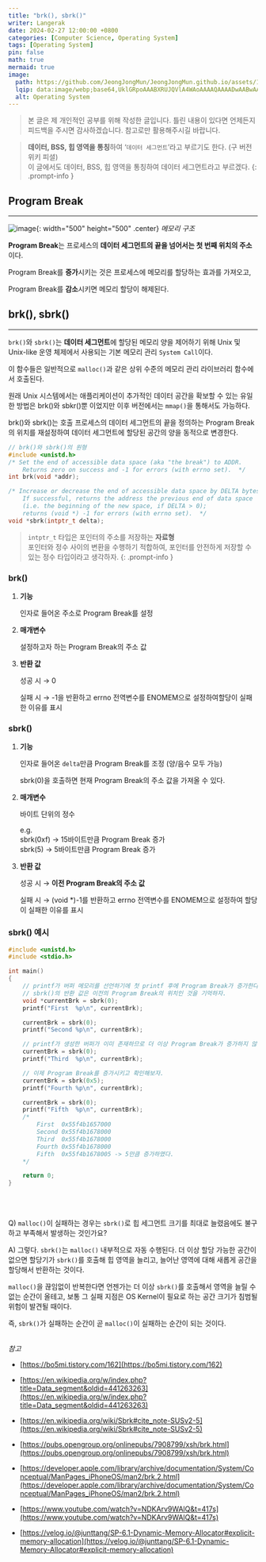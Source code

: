 ```yaml
---
title: "brk(), sbrk()"
writer: Langerak
date: 2024-02-27 12:00:00 +0800
categories: [Computer Science, Operating System]
tags: [Operating System]
pin: false
math: true
mermaid: true
image:
  path: https://github.com/JeongJongMun/JeongJongMun.github.io/assets/101979073/2c95990e-7965-43e7-9b3f-745fbb39171c
  lqip: data:image/webp;base64,UklGRpoAAABXRUJQVlA4WAoAAAAQAAAADwAABwAAQUxQSDIAAAARL0AmbZurmr57yyIiqE8oiG0bejIYEQTgqiDA9vqnsUSI6H+oAERp2HZ65qP/VIAWAFZQOCBCAAAA8AEAnQEqEAAIAAVAfCWkAALp8sF8rgRgAP7o9FDvMCkMde9PK7euH5M1m6VWoDXf2FkP3BqV0ZYbO6NA/VFIAAAA
  alt: Operating System
---
```


> 본 글은 제 개인적인 공부를 위해 작성한 글입니다. 틀린 내용이 있다면 언제든지 피드백을 주시면 감사하겠습니다. 참고로만 활용해주시길 바랍니다.

> **데이터, BSS, 힙 영역을 통칭**하여 ‘`데이터 세그먼트`’라고 부르기도 한다. (구 버전 위키 피셜) <br/>
> 이 글에서도 데이터, BSS, 힙 영역을 통칭하여 데이터 세그먼트라고 부르겠다.
> {: .prompt-info }

## Program Break

---

![image](https://github.com/JeongJongMun/JeongJongMun.github.io/assets/101979073/8f4dd536-e041-460a-abb6-63fa894402aa){: width="500" height="500" .center}
_메모리 구조_

**Program Break**는 프로세스의 **데이터 세그먼트의 끝을 넘어서는 첫 번째 위치의 주소**이다.

Program Break를 **증가**시키는 것은 프로세스에 메모리를 할당하는 효과를 가져오고,

Program Break를 **감소**시키면 메모리 할당이 해제된다.

## brk(), sbrk()

---

`brk()`와 `sbrk()`는 **데이터 세그먼트**에 할당된 메모리 양을 제어하기 위해 Unix 및 Unix-like 운영 체제에서 사용되는 기본 메모리 관리 `System Call`이다.

이 함수들은 일반적으로 `malloc()`과 같은 상위 수준의 메모리 관리 라이브러리 함수에서 호출된다.

원래 Unix 시스템에서는 애플리케이션이 추가적인 데이터 공간을 확보할 수 있는 유일한 방법은 brk()와 sbkr()뿐 이었지만 이후 버전에서는 `mmap()`을 통해서도 가능하다.

brk()와 sbrk()는 호출 프로세스의 데이터 세그먼트의 끝을 정의하는 Program Break의 위치를 재설정하여 데이터 세그먼트에 할당된 공간의 양을 동적으로 변경한다.

```c
// brk()와 sbrk()의 원형
#include <unistd.h>
/* Set the end of accessible data space (aka "the break") to ADDR.
	Returns zero on success and -1 for errors (with errno set).  */
int brk(void *addr);

/* Increase or decrease the end of accessible data space by DELTA bytes.
	If successful, returns the address the previous end of data space
	(i.e. the beginning of the new space, if DELTA > 0);
	returns (void *) -1 for errors (with errno set).  */
void *sbrk(intptr_t delta);
```

> `intptr_t` 타입은 포인터의 주소를 저장하는 **자료형** <br/>
> 포인터와 정수 사이의 변환을 수행하기 적합하여, 포인터를 안전하게 저장할 수 있는 정수 타입이라고 생각하자.
{: .prompt-info }

### brk()

1. **기능**

   인자로 들어온 주소로 Program Break를 설정

2. **매개변수**

   설정하고자 하는 Program Break의 주소 값

3. **반환 값**

   성공 시 → 0

   실패 시 → -1을 반환하고 errno 전역변수를 ENOMEM으로 설정하여할당이 실패한 이유를 표시

### sbrk()

1. **기능**

   인자로 들어온 `delta`만큼 Program Break를 조정 (양/음수 모두 가능)

   sbrk(0)을 호출하면 현재 Program Break의 주소 값을 가져올 수 있다.

2. **매개변수**

   바이트 단위의 정수

   e.g.   
   sbrk(0xf) → 15바이트만큼 Program Break 증가   
   sbrk(5) → 5바이트만큼 Program Break 증가   

3. **반환 값**

   성공 시 → **이전 Program Break의 주소 값**

   실패 시 → (void \*)-1를 반환하고 errno 전역변수를 ENOMEM으로 설정하여 할당이 실패한 이유를 표시

### sbrk() 예시

```c
#include <unistd.h>
#include <stdio.h>

int main()
{
    // printf가 버퍼 메모리를 선언하기에 첫 printf 후에 Program Break가 증가한다.
    // sbrk()의 반환 값은 이전의 Program Break의 위치인 것을 기억하자.
    void *currentBrk = sbrk(0);
    printf("First  %p\n", currentBrk);

    currentBrk = sbrk(0);
    printf("Second %p\n", currentBrk);

    // printf가 생성한 버퍼가 이미 존재하므로 더 이상 Program Break가 증가하지 않는다.
    currentBrk = sbrk(0);
    printf("Third  %p\n", currentBrk);

    // 이제 Program Break를 증가시키고 확인해보자.
    currentBrk = sbrk(0x5);
    printf("Fourth %p\n", currentBrk);

    currentBrk = sbrk(0);
    printf("Fifth  %p\n", currentBrk);
    /*
        First  0x55f4b1657000
        Second 0x55f4b1678000
        Third  0x55f4b1678000
        Fourth 0x55f4b1678000
        Fifth  0x55f4b1678005 -> 5만큼 증가하였다.
    */

    return 0;
}
```

<br/> <br/>

Q) `malloc()`이 실패하는 경우는 `sbrk()`로 힙 세그먼트 크기를 최대로 늘렸음에도 불구하고 부족해서 발생하는 것인가요?

A) 그렇다. `sbrk()`는 `malloc()` 내부적으로 자동 수행된다. 더 이상 할당 가능한 공간이 없으면 할당기가 `sbrk()`를 호출해 힙 영역을 늘리고, 늘어난 영역에 대해 새롭게 공간을 할당해서 반환하는 것이다.

`malloc()`을 끊임없이 반복한다면 언젠가는 더 이상 `sbrk()`를 호출해서 영역을 늘릴 수 없는 순간이 올테고, 보통 그 실패 지점은 OS Kernel이 필요로 하는 공간 크기가 침범될 위험이 발견될 때이다.

즉, `sbrk()`가 실패하는 순간이 곧 `malloc()`이 실패하는 순간이 되는 것이다.
<br/> <br/>

_참고_

- [https://bo5mi.tistory.com/162](https://bo5mi.tistory.com/162)

- [https://en.wikipedia.org/w/index.php?title=Data_segment&oldid=441263263](https://en.wikipedia.org/w/index.php?title=Data_segment&oldid=441263263)
- [https://en.wikipedia.org/wiki/Sbrk#cite_note-SUSv2-5](https://en.wikipedia.org/wiki/Sbrk#cite_note-SUSv2-5)
- [https://pubs.opengroup.org/onlinepubs/7908799/xsh/brk.html](https://pubs.opengroup.org/onlinepubs/7908799/xsh/brk.html)
- [https://developer.apple.com/library/archive/documentation/System/Conceptual/ManPages_iPhoneOS/man2/brk.2.html](https://developer.apple.com/library/archive/documentation/System/Conceptual/ManPages_iPhoneOS/man2/brk.2.html)
- [https://www.youtube.com/watch?v=NDKArv9WAlQ&t=417s](https://www.youtube.com/watch?v=NDKArv9WAlQ&t=417s)
- [https://velog.io/@junttang/SP-6.1-Dynamic-Memory-Allocator#explicit-memory-allocation](https://velog.io/@junttang/SP-6.1-Dynamic-Memory-Allocator#explicit-memory-allocation)
